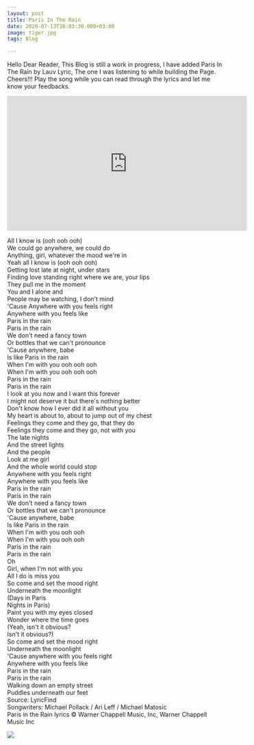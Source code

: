 ```yaml
---
layout: post
title: Paris In The Rain
date: 2020-07-13T16:03:30.000+03:00
image: tiger.jpg
tags: Blog

---
```

Hello Dear Reader, This Blog is still a work in progress, I have added Paris In The Rain by Lauv Lyric, The one I was listening to while building the Page. Cheers!!! Play the song while you can read through the lyrics and let me know your feedbacks.

<iframe width="560" height="315" src="https://www.youtube.com/embed/kOCkne-Bku4" frameborder="0" allow="accelerometer; autoplay; encrypted-media; gyroscope; picture-in-picture" allowfullscreen></iframe>

All I know is (ooh ooh ooh)<br/> We could go anywhere, we could do<br/> Anything, girl, whatever the mood we're in<br/> Yeah all I know is (ooh ooh ooh)<br/> Getting lost late at night, under stars<br/> Finding love standing right where we are, your lips<br/> They pull me in the moment<br/> You and I alone and<br/> People may be watching, I don't mind<br/> 'Cause Anywhere with you feels right<br/> Anywhere with you feels like<br/> Paris in the rain<br/> Paris in the rain<br/> We don't need a fancy town<br/> Or bottles that we can't pronounce<br/> 'Cause anywhere, babe<br/> Is like Paris in the rain<br/> When I'm with you ooh ooh ooh<br/> When I'm with you ooh ooh ooh<br/> Paris in the rain<br/> Paris in the rain<br/> I look at you now and I want this forever<br/> I might not deserve it but there's nothing better<br/> Don't know how I ever did it all without you<br/> My heart is about to, about to jump out of my chest<br/> Feelings they come and they go, that they do<br/> Feelings they come and they go, not with you<br/> The late nights<br/> And the street lights<br/> And the people<br/> Look at me girl<br/> And the whole world could stop<br/> Anywhere with you feels right<br/> Anywhere with you feels like<br/> Paris in the rain<br/> Paris in the rain<br/> We don't need a fancy town<br/> Or bottles that we can't pronounce<br/> 'Cause anywhere, babe<br/> Is like Paris in the rain<br/> When I'm with you ooh ooh<br/> When I'm with you ooh ooh<br/> Paris in the rain<br/> Paris in the rain<br/> Oh<br/> Girl, when I'm not with you<br/> All I do is miss you<br/> So come and set the mood right<br/> Underneath the moonlight<br/> (Days in Paris<br/> Nights in Paris)<br/> Paint you with my eyes closed<br/> Wonder where the time goes<br/> (Yeah, isn't it obvious?<br/> Isn't it obvious?)<br/> So come and set the mood right<br/> Underneath the moonlight<br/> 'Cause anywhere with you feels right<br/> Anywhere with you feels like<br/> Paris in the rain<br/> Paris in the rain<br/> Walking down an empty street<br/> Puddles underneath our feet<br/> Source: LyricFind<br/> Songwriters: Michael Pollack / Ari Leff / Michael Matosic<br/> Paris in the Rain lyrics © Warner Chappell Music, Inc, Warner Chappell Music Inc<br/>

![]({{site.baseurl}}/img/lion.jpg)